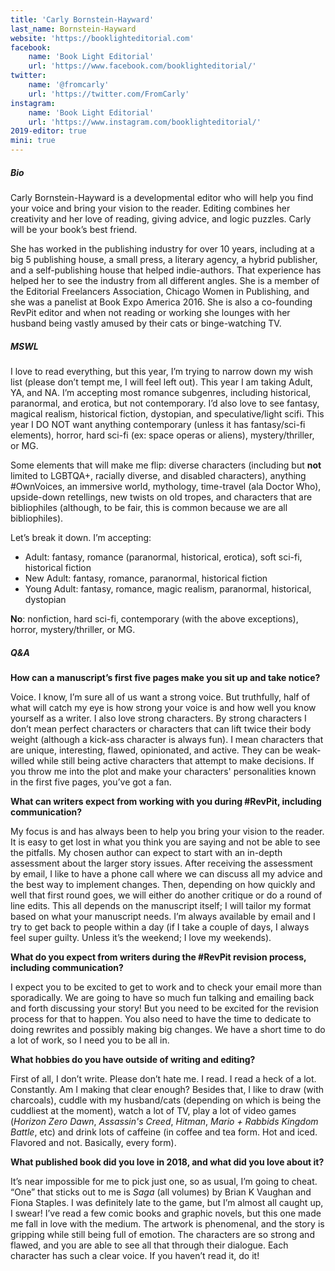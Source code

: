 ```yaml
---
title: 'Carly Bornstein-Hayward'
last_name: Bornstein-Hayward
website: 'https://booklighteditorial.com'
facebook:
    name: 'Book Light Editorial'
    url: 'https://www.facebook.com/booklighteditorial/'
twitter:
    name: '@fromcarly'
    url: 'https://twitter.com/FromCarly'
instagram:
    name: 'Book Light Editorial'
    url: 'https://www.instagram.com/booklighteditorial/'
2019-editor: true
mini: true
---
```


##### Bio

Carly Bornstein-Hayward is a developmental editor who will help you find your voice and bring your vision to the reader. Editing combines her creativity and her love of reading, giving advice, and logic puzzles. Carly will be your book’s best friend.

She has worked in the publishing industry for over 10 years, including at a big 5 publishing house, a small press, a literary agency, a hybrid publisher, and a self-publishing house that helped indie-authors. That experience has helped her to see the industry from all different angles. She is a member of the Editorial Freelancers Association, Chicago Women in Publishing, and she was a panelist at Book Expo America 2016. She is also a co-founding RevPit editor and when not reading or working she lounges with her husband being vastly amused by their cats or binge-watching TV.

##### MSWL

I love to read everything, but this year, I’m trying to narrow down my wish list (please don’t tempt me, I will feel left out). This year I am taking Adult, YA, and NA. I’m accepting most romance subgenres, including historical, paranormal, and erotica, but not contemporary. I’d also love to see fantasy, magical realism, historical fiction, dystopian, and speculative/light scifi. This year I DO NOT want anything contemporary (unless it has fantasy/sci-fi elements), horror, hard sci-fi (ex: space operas or aliens), mystery/thriller, or MG.

Some elements that will make me flip: diverse characters (including but **not** limited to LGBTQA+, racially diverse, and disabled characters), anything #OwnVoices, an immersive world, mythology, time-travel (ala Doctor Who), upside-down retellings, new twists on old tropes, and characters that are bibliophiles (although, to be fair, this is common because we are all bibliophiles).

Let’s break it down. I’m accepting:

 * Adult: fantasy, romance (paranormal, historical, erotica), soft sci-fi, historical fiction
 * New Adult: fantasy, romance, paranormal, historical fiction
 * Young Adult: fantasy, romance, magic realism, paranormal, historical, dystopian

**No**: nonfiction, hard sci-fi, contemporary (with the above exceptions), horror, mystery/thriller, or MG.

##### Q&A

**How can a manuscript’s first five pages make you sit up and take notice?**

Voice. I know, I’m sure all of us want a strong voice. But truthfully, half of what will catch my eye is how strong your voice is and how well you know yourself as a writer. I also love strong characters. By strong characters I don’t mean perfect characters or characters that can lift twice their body weight (although a kick-ass character is always fun). I mean characters that are unique, interesting, flawed, opinionated, and active. They can be weak-willed while still being active characters that attempt to make decisions. If you throw me into the plot and make your characters' personalities known in the first five pages, you’ve got a fan.

**What can writers expect from working with you during #RevPit, including communication?**

My focus is and has always been to help you bring your vision to the reader. It is easy to get lost in what you think you are saying and not be able to see the pitfalls. My chosen author can expect to start with an in-depth assessment about the larger story issues. After receiving the assessment by email, I like to have a phone call where we can discuss all my advice and the best way to implement changes. Then, depending on how quickly and well that first round goes, we will either do another critique or do a round of line edits. This all depends on the manuscript itself; I will tailor my format based on what your manuscript needs. I’m always available by email and I try to get back to people within a day (if I take a couple of days, I always feel super guilty. Unless it’s the weekend; I love my weekends).

**What do you expect from writers during the #RevPit revision process, including communication?**

I expect you to be excited to get to work and to check your email more than sporadically. We are going to have so much fun talking and emailing back and forth discussing your story! But you need to be excited for the revision process for that to happen. You also need to have the time to dedicate to doing rewrites and possibly making big changes. We have a short time to do a lot of work, so I need you to be all in.

**What hobbies do you have outside of writing and editing?**

First of all, I don’t write. Please don’t hate me. I read. I read a heck of a lot. Constantly. Am I making that clear enough? Besides that, I like to draw (with charcoals), cuddle with my husband/cats (depending on which is being the cuddliest at the moment), watch a lot of TV, play a lot of video games (_Horizon Zero Dawn_, _Assassin's Creed_, _Hitman_, _Mario + Rabbids Kingdom Battle_, etc) and drink lots of caffeine (in coffee and tea form. Hot and iced. Flavored and not. Basically, every form).

**What published book did you love in 2018, and what did you love about it?**

It’s near impossible for me to pick just one, so as usual, I’m going to cheat. “One” that sticks out to me is _Saga_ (all volumes) by Brian K Vaughan and Fiona Staples. I was definitely late to the game, but I’m almost all caught up, I swear! I’ve read a few comic books and graphic novels, but this one made me fall in love with the medium. The artwork is phenomenal, and the story is gripping while still being full of emotion. The characters are so strong and flawed, and you are able to see all that through their dialogue. Each character has such a clear voice. If you haven’t read it, do it! 